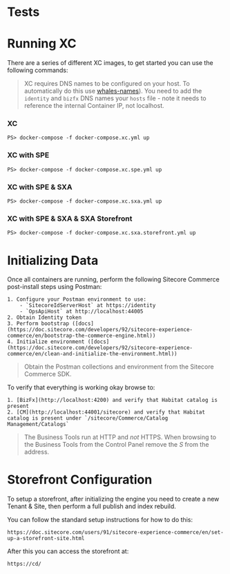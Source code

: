 # Tests

# Running XC
There are a series of different XC images, to get started you can use the following commands:

> XC requires DNS names to be configured on your host. To automatically do this use [whales-names](https://github.com/gregolsky/whales-names)). You need to add the `identity` and `bizfx` DNS names your `hosts` file - note it needs to reference the internal Container IP, not localhost.

### XC

```
PS> docker-compose -f docker-compose.xc.yml up
```

### XC with SPE
```
PS> docker-compose -f docker-compose.xc.spe.yml up
```

### XC with SPE & SXA
```
PS> docker-compose -f docker-compose.xc.sxa.yml up
```

### XC with SPE & SXA & SXA Storefront
```
PS> docker-compose -f docker-compose.xc.sxa.storefront.yml up
```

# Initializing Data
Once all containers are running, perform the following Sitecore Commerce post-install steps using Postman:

    1. Configure your Postman environment to use:
        - `SitecoreIdServerHost` at https://identity
        - `OpsApiHost` at http://localhost:44005
    2. Obtain Identity token
    3. Perform bootstrap ([docs](https://doc.sitecore.com/developers/92/sitecore-experience-commerce/en/bootstrap-the-commerce-engine.html))
    4. Initialize environment ([docs](https://doc.sitecore.com/developers/92/sitecore-experience-commerce/en/clean-and-initialize-the-environment.html))

> Obtain the Postman collections and environment from the Sitecore Commerce SDK.

To verify that everything is working okay browse to:

    1. [BizFx](http://localhost:4200) and verify that Habitat catalog is present
    2. [CM](http://localhost:44001/sitecore) and verify that Habitat catalog is present under `/sitecore/Commerce/Catalog Management/Catalogs`

> The Business Tools run at HTTP and *not* HTTPS. When browsing to the Business Tools from the Control Panel remove the *S* from the address.

# Storefront Configuration
To setup a storefront, after initializing the engine you need to create a new Tenant & Site, then perform a full publish and index rebuild.

You can follow the standard setup instructions for how to do this:

    https://doc.sitecore.com/users/91/sitecore-experience-commerce/en/set-up-a-storefront-site.html

After this you can access the storefront at:

    https://cd/
